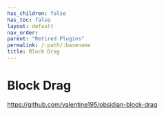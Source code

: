 ```yaml
---
has_children: false
has_toc: false
layout: default
nav_order: 
parent: "Retired Plugins"
permalink: /:path/:basename
title: Block Drag
---
```


# Block Drag

https://github.com/valentine195/obsidian-block-drag